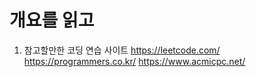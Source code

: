 # 개요를 읽고

1. 참고할만한 코딩 연습 사이트
   https://leetcode.com/
   https://programmers.co.kr/
   https://www.acmicpc.net/
